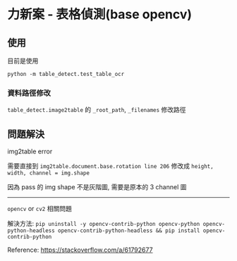 # 力新案 - 表格偵測(base opencv)

## 使用

目前是使用

`python -m table_detect.test_table_ocr`

### 資料路徑修改

`table_detect.image2table` 的 `_root_path`, `_filenames` 修改路徑

## 問題解決

img2table error

需要直接到 `img2table.document.base.rotation line 206` 修改成 `height, width, channel = img.shape`

因為 pass 的 img shape 不是灰階圖, 需要是原本的 3 channel 圖

---

`opencv` or `cv2` 相關問題

解決方法: `pip uninstall -y opencv-contrib-python opencv-python opencv-python-headless opencv-contrib-python-headless && pip install opencv-contrib-python`

Reference: https://stackoverflow.com/a/61792677
